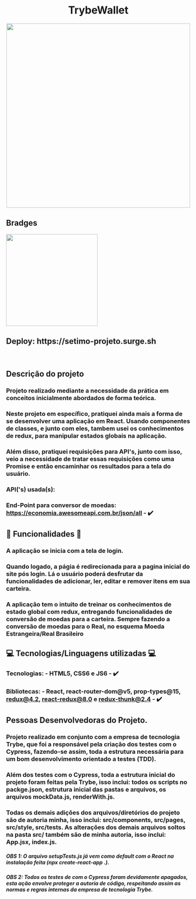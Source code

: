 <h1 align='center' id='Título-e-Imagem-de-capa'>TrybeWallet</h1>

<p align='center'>
<img src='https://setimo-projeto.surge.sh/static/media/logoTrybeWallet.df8281234c226101cdad94feb42ea401.svg' width="502" heigth="118"/>
</p>


## Bradges

<p align='left'>
<img src='https://img.shields.io/badge/STATUS-FINALIZADO-Green' width='250px'></img>
</p>

<h2>Deploy: https://setimo-projeto.surge.sh</h2>

</br>

## Descrição do projeto

### Projeto realizado mediante a necessidade da prática em conceitos inicialmente abordados de forma teórica.
### Neste projeto em específico, pratiquei ainda mais a forma de se desenvolver uma aplicação em React. Usando componentes de classes, e junto com eles, tambem usei os conhecimentos de redux, para manipular estados globais na aplicação.
### Além disso, pratiquei requisições para API's, junto com isso, veio a necessidade de tratar essas requisições como uma Promise e então encaminhar os resultados para a tela do usuário.
### API('s) usada(s):

### End-Point para conversor de moedas: https://economia.awesomeapi.com.br/json/all - :heavy_check_mark:

## :hammer: Funcionalidades :hammer:

### A aplicação se inicia com a tela de login.
### Quando logado, a págia é redirecionada para a pagina inicial do site pós login. Lá o usuário poderá desfrutar da funcionalidades de adicionar, ler, editar e remover itens em sua carteira.
### A aplicação tem o intuito de treinar os conhecimentos de estado global com redux, entregando funcionalidades de conversão de moedas para a carteira. Sempre fazendo a conversão de moedas para o Real, no esquema Moeda Estrangeira/Real Brasileiro

## :computer: Tecnologias/Linguagens utilizadas :computer:

### Tecnologias: - HTML5, CSS6 e JS6 - :heavy_check_mark:
### Bibliotecas: - React, react-router-dom@v5, prop-types@15, redux@4.2, react-redux@8.0 e redux-thunk@2.4 - :heavy_check_mark:

## Pessoas Desenvolvedoras do Projeto.
### Projeto realizado em conjunto com a empresa de tecnologia Trybe, que foi a responsável pela criação dos testes com o Cypress, fazendo-se assim, toda a estrutura necessária para um bom desenvolvimento orientado a testes (TDD).
### Além dos testes com o Cypress, toda a estrutura inicial do projeto foram feitas pela Trybe, isso inclui: todos os scripts no packge.json, estrutura inicial das pastas e arquivos, os arquivos mockData.js, renderWith.js.
### Todas os demais adições dos arquivos/diretórios do projeto são de autoria minha, isso inclui: src/components, src/pages, src/style, src/tests. As alterações dos demais arquivos soltos na pasta src/ também são de minha autoria, isso inclui: App.jsx, index.js.
##### OBS 1: O arquivo setupTests.js já vem como default com o React na instalação feita (npx create-react-app .).
##### OBS 2: Todos os testes de com o Cypress foram devidamente apagados, esta ação envolve proteger a autoria de código, respeitando assim as normas e regras internas da empresa de tecnologia Trybe.
